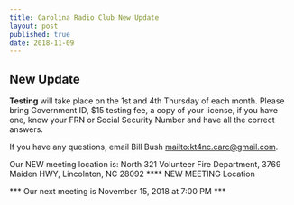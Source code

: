 ```yaml
---
title: Carolina Radio Club New Update
layout: post
published: true
date: 2018-11-09
---
```

## New Update

**Testing** will take place on the 1st and 4th Thursday of each month.
Please bring Government ID, $15 testing fee, a copy of your license, if you have one, know your FRN or Social Security Number and have all the correct answers.

If you have any questions, email Bill Bush <mailto:kt4nc.carc@gmail.com>.

Our NEW meeting location is: North 321 Volunteer Fire Department, 3769 Maiden HWY, Lincolnton, NC 28092 **** NEW MEETING Location

*** Our next meeting is November 15, 2018 at 7:00 PM ***

